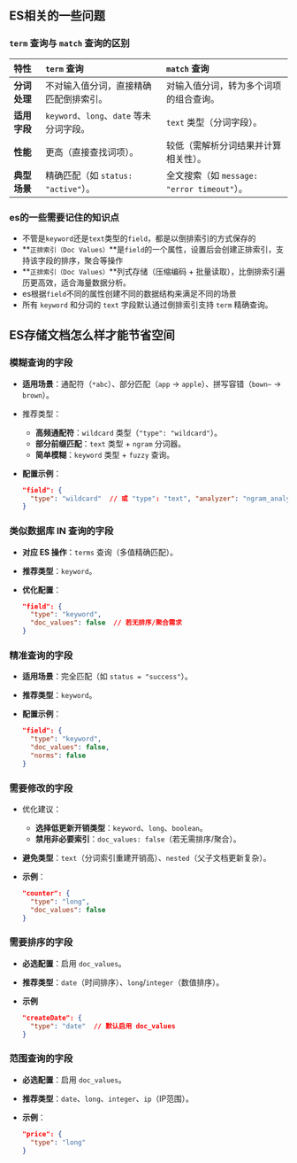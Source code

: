## ES相关的一些问题

### `term` 查询与 `match` 查询的区别

| **特性**   | **`term` 查询**                   | **`match` 查询**                      |
|:---------|:--------------------------------|:------------------------------------|
| **分词处理** | 不对输入值分词，直接精确匹配倒排索引。             | 对输入值分词，转为多个词项的组合查询。                 |
| **适用字段** | `keyword`、`long`、`date` 等未分词字段。 | `text` 类型（分词字段）。                    |
| **性能**   | 更高（直接查找词项）。                     | 较低（需解析分词结果并计算相关性）。                  |
| **典型场景** | 精确匹配（如 `status: "active"`）。     | 全文搜索（如 `message: "error timeout"`）。 |

### es的一些需要记住的知识点

- 不管是`keyword`还是`text`类型的`field`，都是以倒排索引的方式保存的
- **`正排索引（Doc Values）`**是`field`的一个属性，设置后会创建正排索引，支持该字段的排序，聚合等操作
- **`正排索引（Doc Values）`**列式存储（压缩编码 + 批量读取），比倒排索引遍历更高效，适合海量数据分析。
- es根据`field`不同的属性创建不同的数据结构来满足不同的场景
- 所有 `keyword` 和分词的 `text` 字段默认通过倒排索引支持 `term` 精确查询。

## ES存储文档怎么样才能节省空间

### 模糊查询的字段

- **适用场景**：通配符（`*abc`）、部分匹配（`app` → `apple`）、拼写容错（`bown~` → `brown`）。

- 推荐类型：

    - **高频通配符**：`wildcard` 类型（`"type": "wildcard"`）。
    - **部分前缀匹配**：`text` 类型 + `ngram` 分词器。
    - **简单模糊**：`keyword` 类型 + `fuzzy` 查询。

- **配置示例**：

  ```json
  "field": {
    "type": "wildcard"  // 或 "type": "text", "analyzer": "ngram_analyzer"
  }
  ```

### 类似数据库 IN 查询的字段

- **对应 ES 操作**：`terms` 查询（多值精确匹配）。

- **推荐类型**：`keyword`。

- **优化配置**：

  ```json
  "field": {
    "type": "keyword",
    "doc_values": false  // 若无排序/聚合需求
  }
  ```

### 精准查询的字段

- **适用场景**：完全匹配（如 `status = "success"`）。

- **推荐类型**：`keyword`。

- **配置示例**：

  ```json
  "field": {
    "type": "keyword",
    "doc_values": false,
    "norms": false
  }
  ```

### 需要修改的字段

- 优化建议：

    - **选择低更新开销类型**：`keyword`、`long`、`boolean`。
    - **禁用非必要索引**：`doc_values: false`（若无需排序/聚合）。

- **避免类型**：`text`（分词索引重建开销高）、`nested`（父子文档更新复杂）。

- **示例**：

  ```json
  "counter": {
    "type": "long",
    "doc_values": false
  }
  ```

### 需要排序的字段

- **必选配置**：启用 `doc_values`。

- **推荐类型**：`date`（时间排序）、`long`/`integer`（数值排序）。

- **示例**

  ```json
  "createDate": {
    "type": "date"  // 默认启用 doc_values
  }
  ```

### 范围查询的字段

- **必选配置**：启用 `doc_values`。

- **推荐类型**：`date`、`long`、`integer`、`ip`（IP范围）。

- **示例**：

  ```json
  "price": {
    "type": "long"
  }
  ```


